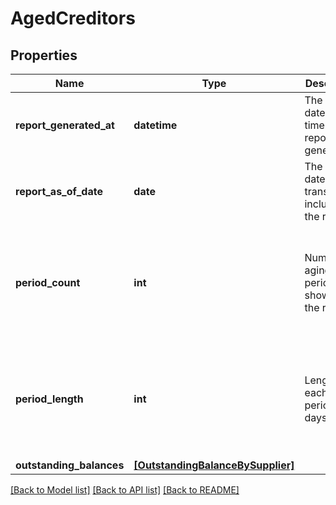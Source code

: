 # AgedCreditors


## Properties
Name | Type | Description | Notes
------------ | ------------- | ------------- | -------------
**report_generated_at** | **datetime** | The exact date and time the report was generated. | [optional] 
**report_as_of_date** | **date** | The cutoff date for transactions included in the report. | [optional] 
**period_count** | **int** | Number of aging periods shown in the report. | [optional]  if omitted the server will use the default value of 4
**period_length** | **int** | Length of each aging period in days. | [optional]  if omitted the server will use the default value of 30
**outstanding_balances** | [**[OutstandingBalanceBySupplier]**](OutstandingBalanceBySupplier.md) |  | [optional] 

[[Back to Model list]](../../README.md#documentation-for-models) [[Back to API list]](../../README.md#documentation-for-api-endpoints) [[Back to README]](../../README.md)



